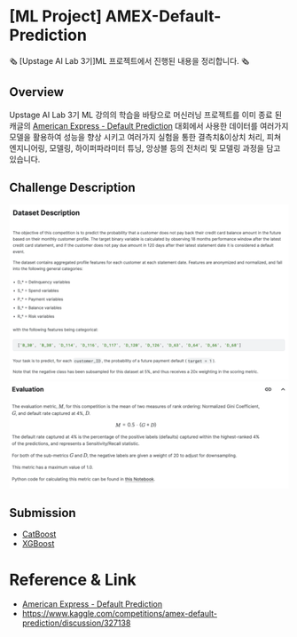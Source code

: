 # [ML Project] AMEX-Default-Prediction
🗞️ [Upstage AI Lab 3기]ML 프로젝트에서 진행된 내용을 정리합니다. 🗞️

## Overview
Upstage AI Lab 3기 ML 강의의 학습을 바탕으로 머신러닝 프로젝트를 이미 종료 된 캐글의 [American Express - Default Prediction](https://www.kaggle.com/competitions/amex-default-prediction) 대회에서 사용한 데이터를 여러가지 모델을 활용하여 성능을 향상 시키고 여러가지 실험을 통한 결측치&이상치 처리, 피쳐 엔지니어링, 모델링, 하이퍼파라미터 튜닝, 앙상블 등의 전처리 및 모델링 과정을 담고 있습니다.

## Challenge Description
<img src="https://github.com/SUNGMYEONGGI/image/blob/main/Amex-Description.png?raw=true" width="900">
<img src="https://github.com/SUNGMYEONGGI/image/blob/main/AMEX-Evaluaion-Metrix.png?raw=true" width="900">

## Submission
- [CatBoost](https://github.com/SUNGMYEONGGI/ML-project-to-fastcampus/tree/main/CatBoost)
- [XGBoost](https://github.com/SUNGMYEONGGI/ML-project-to-fastcampus/tree/main/XGBoost)

# Reference & Link
- [American Express - Default Prediction](https://www.kaggle.com/competitions/amex-default-prediction)
- https://www.kaggle.com/competitions/amex-default-prediction/discussion/327138